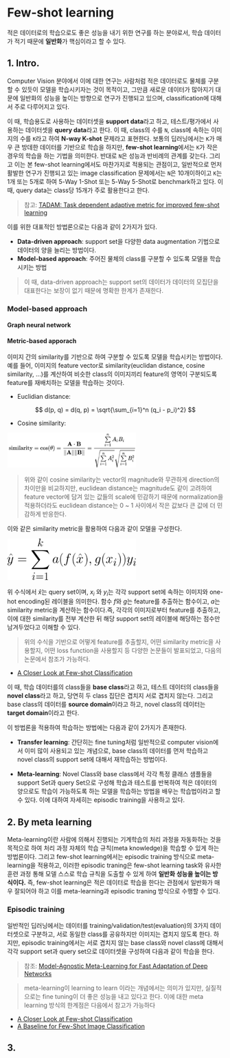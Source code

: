 # Few-shot learning

적은 데이터로의 학습으로도 좋은 성능을 내기 위한 연구를 하는 분야로서, 학습 데이터가 적기 때문에 **일반화**가 핵심이라고 할 수 있다.

## 1. Intro.
Computer Vision 분야에서 이에 대한 연구는 사람처럼 적은 데이터로도 물체를 구분할 수 있듯이 모델을 학습시키자는 것이 목적이고, 그만큼 새로운 데이터가 많아지기 대문에 일반화의 성능을 높이는 방향으로 연구가 진행되고 있으며, classification에 대해서 주로 다루어지고 있다.  

이 때, 학습용도로 사용하는 데이터셋을 **support data**라고 하고, 테스트/평가에서 사용하는 데이터셋을 **query data**라고 한다. 이 때, class의 수를 `N`, class에 속하는 이미지의 수를 `K`라고 하여 **N-way K-shot** 문제라고 표현한다. 보통의 딥러닝에서는 `K`가 매우 큰 방데한 데이터를 기반으로 학습을 하지만, **few-shot learning**에서는 `K`가 작은 경우의 학습을 하는 기법을 의미한다. 반대로 `N`은 성능과 반비례의 관계를 갖는다. 그리고 이는 본 few-shot learning에서도 마찬가지로 적용되는 관점이고, 일반적으로 먼저 활발한 연구가 진행되고 있는 image classification 문제에서는 `N`은 10개이하이고 `K`는 1개 또는 5개로 하여 5-Way 1-Shot 또는 5-Way 5-Shot로 benchmark하고 있다. 이 때, query data는 class당 15개가 주로 활용한다고 한다.

> 참고: [TADAM: Task dependent adaptive metric for improved few-shot learning](https://arxiv.org/pdf/1805.10123.pdf)

이를 위한 대표적인 방법론으로는 다음과 같이 2가지가 있다.
* **Data-driven approach**: support set을 다양한 data augmentation 기법으로 데이터의 양을 늘리는 방법이다.
* **Model-based approach**: 주어진 물체의 class를 구분할 수 있도록 모델을 학습시키는 방법

> 이 때, data-driven approach는 support set의 데이터가 데이터의 모집단을 대표한다는 보장이 없기 때문에 명확한 한계가 존재한다.

### Model-based approach

#### Graph neural network

#### Metric-based apporach
이미지 간의 similarity를 기반으로 하여 구분할 수 있도록 모델을 학습시키는 방법이다. 예를 들어, 이미지의 feature vector로 similarity(euclidan distance, cosine similarity, ...)를 계산하여 비슷한 class의 이미지끼리 feature의 영역이 구분되도록 feature를 재배치하는 모델을 학습하는 것이다. 

* Euclidian distance: 

$$ d(p, q) = d(q, p) = \sqrt{\sum_{i=1}^n (q_i - p_i)^2} $$

* Cosine similarity:

<img src='./imgs/cosine.png' width=300>

> 위와 같이 cosine similarity는 vector의 magnitude와 무관하게 direction의 차이만을 비교하지만, euclidean distance는 magnitude도 같이 고려하여 feature vector에 담겨 있는 값들의 scale에 민감하기 때문에 normalization을 적용하더라도 euclidean distance는 0 ~ 1 사이에서 작은 값보다 큰 값에 더 민감하게 반응한다.

이와 같은 similarity metric을 활용하여 다음과 같이 모델을 구성한다.

<img src='./imgs/sim.gif' width=300>

위 수식에서 $\hat{x}$는 query set이며, $x_i$ 와 $y_i$는 각각 support set에 속하는 이미지와 one-hot encoding된 레이블을 의미한다. 함수 $f$와 $g$는 feature를 추출하는 함수이고, $a$는 similarity metric을 계산하는 함수이다.즉, 각각의 이미지로부터 feature를 추출하고, 이에 대한 similarity를 전부 계산한 뒤 해당 support set의 레이블에 해당하는 점수만 남겨두었다고 이해할 수 있다.

> 위의 수식을 기반으로 어떻게 feature를 추출할지, 어떤 similarity metric을 사용할지, 어떤 loss function을 사용할지 등 다양한 논문들이 발표되었고, 다음의 논문에서 참조가 가능하다. 
* [A Closer Look at Few-shot Classification](https://arxiv.org/pdf/1904.04232.pdf)

이 때, 학습 데이터를의 class들을 **base class**라고 하고, 테스트 데이터의 class들을 **novel class**라고 하고, 당연히 두 class 집단은 겹치지 서로 겹치지 않는다. 그리고 base class의 데이터를 **source domain**이라고 하고, novel class의 데이터는 **target domain**이라고 한다. 

이 방법론을 적용하여 학습하는 방법에는 다음과 같이 2가지가 존재한다. 

* **Transfer learning**: 간단히는 fine tuning처럼 일반적으로 computer vision에서 이미 많이 사용되고 있는 개념으로, base class의 데이터를 먼저 학습하고 novel class의 support set에 대해서 재학습하는 방법이다.

* **Meta-learning**: Novel Class와 base class에서 각각 특정 클래스 샘플들을 support Set과 query Set으로 구성해 학습과 테스트를 반복하여 적은 데이터의 양으로도 학습이 가능하도록 하는 모델을 학습하는 방법을 배우는 학습법이라고 할 수 있다. 이에 대하여 자세히는 episodic training을 사용하고 있다. 

## 2. By meta learning

Meta-learning이란 사람에 의해서 진행되는 기계학습의 처리 과정을 자동화하는 것을 목적으로 하여 처리 과정 자체의 학습 규칙(meta knowledge)을 학습할 수 있게 하는 방법론이다. 그리고 few-shot learning에서는 episodic training 방식으로 meta-learning을 적용하고, 이러한 episodic traning은 few-shot learning task와 유사한 훈련 과정 통해 모델 스스로 학습 규칙을 도출할 수 있게 하여 **일반화 성능을 높이는 방식이다.** 즉, few-shot learning은 적은 데이터로 학습을 한다는 관점에서 일반화가 매우 잘되어야 하고 이를 meta-learning과 episodic traning 방식으로 수행할 수 있다. 

### Episodic training

일반적인 딥러닝에서는 데이터를 training/validation/test(evaluation)의 3가지 데이터셋으로 구분하고, 서로 동일한 class를 공유하지만 이미지는 겹치지 않도록 한다. 하지만, episodic training에서는 서로 겹치지 않는 base class와 novel class에 대해서 각각 support set과 query set으로 데이터셋을 구성하여 다음과 같이 학습을 한다. 

> 참조: [Model-Agnostic Meta-Learning for Fast Adaptation of Deep Networks](https://arxiv.org/pdf/1703.03400.pdf)

> meta-learning이 learning to learn 이라는 개념에서는 의미가 있지만, 실질적으로는 fine tuning이 더 좋은 성능을 내고 있다고 한다. 이에 대한 meta learning 방식의 한계점은 다음에서 참고가 가능하다
* [A Closer Look at Few-shot Classification](https://arxiv.org/pdf/1904.04232.pdf)
* [A Baseline for Few-Shot Image Classification](https://arxiv.org/pdf/1909.02729.pdf)





## 3. 
